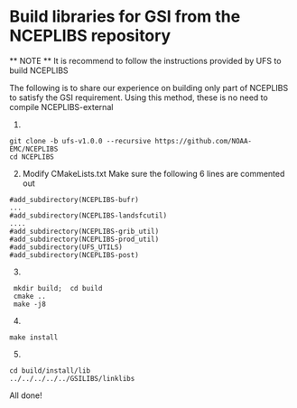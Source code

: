 # Build libraries for GSI from the NCEPLIBS repository

** NOTE ** It is recommend to follow the instructions provided by UFS to build NCEPLIBS

The following is to share our experience on building only part of NCEPLIBS to satisfy the GSI requirement.
Using this method, these  is no need to compile NCEPLIBS-external

1.
```
git clone -b ufs-v1.0.0 --recursive https://github.com/NOAA-EMC/NCEPLIBS
cd NCEPLIBS
```
2. Modify CMakeLists.txt
  Make sure the following 6 lines are commented out 
```
#add_subdirectory(NCEPLIBS-bufr)
...
#add_subdirectory(NCEPLIBS-landsfcutil)
....
#add_subdirectory(NCEPLIBS-grib_util)
#add_subdirectory(NCEPLIBS-prod_util)
#add_subdirectory(UFS_UTILS)
#add_subdirectory(NCEPLIBS-post)
```
3.
```
 mkdir build;  cd build
 cmake ..
 make -j8
```
4. 
`make install`

5. 
```
cd build/install/lib
../../../../../GSILIBS/linklibs
```

All done!
```
